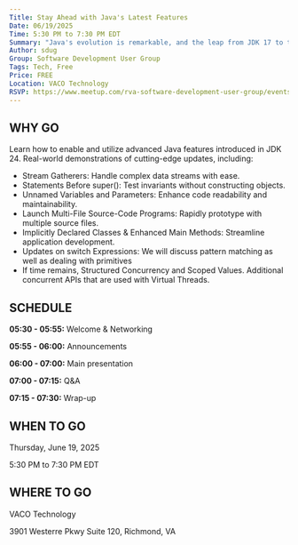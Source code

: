 ```yaml
---
Title: Stay Ahead with Java's Latest Features
Date: 06/19/2025
Time: 5:30 PM to 7:30 PM EDT
Summary: "Java's evolution is remarkable, and the leap from JDK 17 to today brings a wealth of powerful features to elevate your projects. Join us for an exciting session to explore select JEPs (Java Enhancement Proposals), diving into their use cases and practical benefits for your work or open-source initiatives."
Author: sdug
Group: Software Development User Group
Tags: Tech, Free
Price: FREE
Location: VACO Technology
RSVP: https://www.meetup.com/rva-software-development-user-group/events/307766914
---
```


## WHY GO

Learn how to enable and utilize advanced Java features introduced in JDK 24. Real-world demonstrations of cutting-edge updates, including:

- Stream Gatherers: Handle complex data streams with ease.
- Statements Before super(): Test invariants without constructing objects.
- Unnamed Variables and Parameters: Enhance code readability and maintainability.
- Launch Multi-File Source-Code Programs: Rapidly prototype with multiple source files.
- Implicitly Declared Classes & Enhanced Main Methods: Streamline application development.
- Updates on switch Expressions: We will discuss pattern matching as well as dealing with primitives
- If time remains, Structured Concurrency and Scoped Values. Additional concurrent APIs that are used with Virtual Threads.

## SCHEDULE

**05:30 - 05:55:** Welcome & Networking

**05:55 - 06:00:** Announcements

**06:00 - 07:00:** Main presentation

**07:00 - 07:15:** Q&A

**07:15 - 07:30:** Wrap-up

## WHEN TO GO

Thursday, June 19, 2025

5:30 PM to 7:30 PM EDT

## WHERE TO GO

VACO Technology

3901 Westerre Pkwy Suite 120, Richmond, VA
